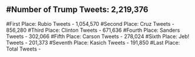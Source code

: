 #Number of Trump Tweets: 2,219,376
---
#First Place: Rubio Tweets - 1,054,570
#Second Place: Cruz Tweets - 856,280
#Third Place: Clinton Tweets - 671,636
#Fourth Place: Sanders Tweets - 302,066
#Fifth Place: Carson Tweets - 278,024
#Sixth Place: Jeb! Tweets - 201,373
#Seventh Place: Kasich Tweets - 191,850
#Last Place: Total Tweets -  
